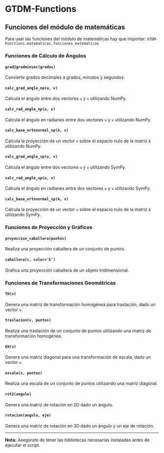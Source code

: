 # GTDM-Functions

## Funciones del módulo de matemáticas
Para usar las funciones del módulo de matemáticas hay que importar: `GTDM-Functions.matematicas.funciones_matematicas`

### Funciones de Cálculo de Ángulos

#### `grad2gradminsec(grados)`
Convierte grados decimales a grados, minutos y segundos.

#### `calc_grad_angle_np(u, v)`
Calcula el ángulo entre dos vectores `u` y `v` utilizando NumPy.

#### `calc_rad_angle_np(u, v)`
Calcula el ángulo en radianes entre dos vectores `u` y `v` utilizando NumPy.

#### `calc_base_ortonormal_np(A, v)`
Calcula la proyección de un vector `v` sobre el espacio nulo de la matriz `A` utilizando NumPy.

#### `calc_grad_angle_sp(u, v)`
Calcula el ángulo entre dos vectores `u` y `v` utilizando SymPy.

#### `calc_rad_angle_sp(u, v)`
Calcula el ángulo en radianes entre dos vectores `u` y `v` utilizando SymPy.

#### `calc_base_ortonormal_sp(A, v)`
Calcula la proyección de un vector `v` sobre el espacio nulo de la matriz `A` utilizando SymPy.

### Funciones de Proyección y Gráficos

#### `proyeccion_caballera(puntos)`
Realiza una proyección caballera de un conjunto de puntos.

#### `caballera(c, color='k')`
Grafica una proyección caballera de un objeto tridimensional.

### Funciones de Transformaciones Geométricas

#### `TH(v)`
Genera una matriz de transformación homogénea para traslación, dado un vector `v`.

#### `traslacion(v, puntos)`
Realiza una traslación de un conjunto de puntos utilizando una matriz de transformación homogénea.

#### `EH(v)`
Genera una matriz diagonal para una transformación de escala, dado un vector `v`.

#### `escala(s, puntos)`
Realiza una escala de un conjunto de puntos utilizando una matriz diagonal.

#### `rot2(angulo)`
Genera una matriz de rotación en 2D dado un ángulo.

#### `rotacion(angulo, eje)`
Genera una matriz de rotación en 3D dado un ángulo y un eje de rotación.

---

**Nota:** Asegúrate de tener las bibliotecas necesarias instaladas antes de ejecutar el script.
